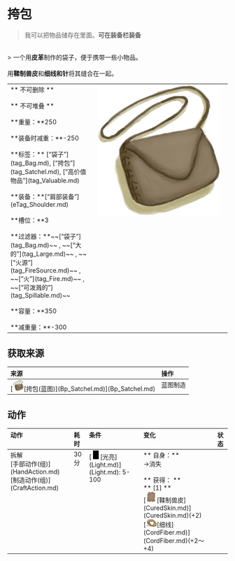 # 挎包  
> 我可以把物品储存在里面。<b>可在装备栏装备</b>  
<br>  
> 一个用<b>皮革</b>制作的袋子，便于携带<b></b>一些小物品。<br><br>用<b>鞣制兽皮</b>和<b>细线和针</b>将其缝合在一起。  
  
<table class="table table-bordered"><tbody><tr ><td  style="width:80%;text-align:left;vertical-align:top;" >** 不可删除 **<br><br>** 不可堆叠 **<br><br>**重量：**250<br><br>**装备时减重：**-250<br><br>**标签：**	[“袋子”](tag_Bag.md), [“挎包”](tag_Satchel.md), [“高价值物品”](tag_Valuable.md)<br><br>**装备：**[“肩部装备”](eTag_Shoulder.md)<br><br>**槽位：**3<br><br>**过滤器：**~~[“袋子”](tag_Bag.md)~~ , ~~[“大的”](tag_Large.md)~~ , ~~[“火源”](tag_FireSource.md)~~ , ~~[“火”](tag_Fire.md)~~ , ~~[“可泼溅的”](tag_Spillable.md)~~<br><br>**容量：**350<br><br>**减重量：**-300</td><td  style="width:20%;text-align:left;vertical-align:top;" ><div style="width:300px;display:inline-block;text-align:center"><img decoding="async" src="Sprite/Satchel.png" href="a.md" style="max-width:300px;max-height:300px;"></div></td></tr></tbody></tbody></table>  
  
## 获取来源  
<table class="table table-bordered"><thead><tr ><th  style="text-align:left;vertical-align:top;" >来源</th><th  style="text-align:left;vertical-align:top;" >操作</th></tr></thead><tr ><td  style="text-align:left;vertical-align:top;" >[<div style="width:25px;display:inline-block;text-align:center"><img decoding="async" src="Sprite/Satchel.png" href="a.md" style="max-width:25px;max-height:25px;"></div>[挎包(蓝图)](Bp_Satchel.md)](Bp_Satchel.md)</td><td  style="text-align:left;vertical-align:top;" >蓝图制造</td></tr></tbody></table>  
  
## 动作  
<table class="table table-bordered"><thead><tr ><th  style="text-align:left;vertical-align:top;" >动作</th><th  style="text-align:left;vertical-align:top;" >耗时</th><th  style="text-align:left;vertical-align:top;" >条件</th><th  style="text-align:left;vertical-align:top;" >变化</th><th  style="text-align:left;vertical-align:top;" >状态</th></tr></thead><tr ><td  style="text-align:left;vertical-align:top;" >拆解<br>[手部动作(组)](HandAction.md)<br>[制造动作(组)](CraftAction.md)</td><td  style="text-align:left;vertical-align:top;" >30分</td><td  style="text-align:left;vertical-align:top;" >[<div style="width:20px;display:inline-block;text-align:center"><img decoding="async" src="Sprite/Darkness.png" href="a.md" style="max-width:20px;max-height:20px;"></div>[光亮](Light.md)](Light.md): 5-100</td><td  style="text-align:left;vertical-align:top;" >** 自身：**<br>→消失<br><br>** 获得： **<br>** [1]  **<br>  [<div style="width:25px;display:inline-block;text-align:center"><img decoding="async" src="Sprite/HideCured.png" href="a.md" style="max-width:25px;max-height:25px;"></div>[鞣制兽皮](CuredSkin.md)](CuredSkin.md)(+2)<br>  [<div style="width:25px;display:inline-block;text-align:center"><img decoding="async" src="Sprite/CordFiber.png" href="a.md" style="max-width:25px;max-height:25px;"></div>[细线](CordFiber.md)](CordFiber.md)(+2～+4)<br></td><td  style="text-align:left;vertical-align:top;" ></td></tr></tbody></table>  
  


<script>document.title="挎包 - 卡牌生存百科 Card Survival Wiki";</script>